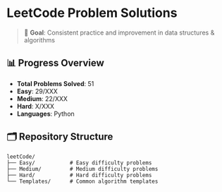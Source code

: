 # LeetCode Problem Solutions

> 🎯 **Goal**: Consistent practice and improvement in data structures & algorithms

## 📊 Progress Overview
- **Total Problems Solved**: 51
- **Easy**: 29/XXX
- **Medium**: 22/XXX  
- **Hard**: X/XXX
- **Languages**: Python

## 🗂️ Repository Structure

```
leetCode/
├── Easy/           # Easy difficulty problems
├── Medium/         # Medium difficulty problems  
├── Hard/           # Hard difficulty problems
└── Templates/      # Common algorithm templates
```
